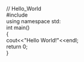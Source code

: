 // Hello_World     
#include<iostream>    
using namespace std:    
int main()    
{   
  cout<<"Hello World!"<<endl;   
  return 0;     
}   
